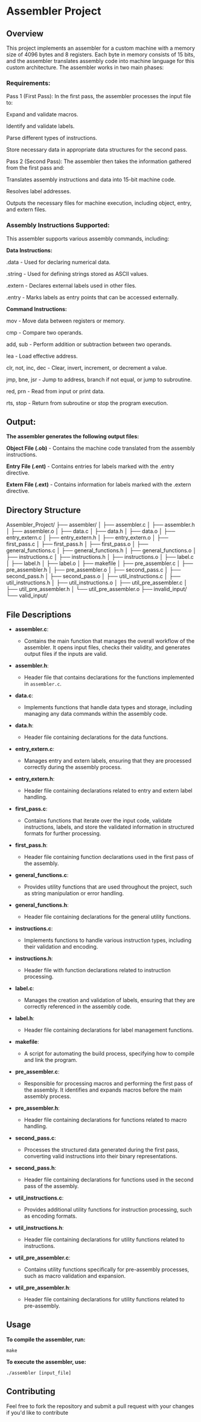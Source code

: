 # Assembler Project

## Overview

This project implements an assembler for a custom machine with a memory size of 4096 bytes and 8 registers. Each byte in memory consists of 15 bits, and the assembler translates assembly code into machine language for this custom architecture. The assembler works in two main phases:
### Requirements:
Pass 1 (First Pass): In the first pass, the assembler processes the input file to:

Expand and validate macros.
        
Identify and validate labels.
        
Parse different types of instructions.
        
Store necessary data in appropriate data structures for the second pass.
        
Pass 2 (Second Pass): The assembler then takes the information gathered from the first pass and:

Translates assembly instructions and data into 15-bit machine code.

Resolves label addresses.
        
Outputs the necessary files for machine execution, including object, entry, and extern files.
        

### Assembly Instructions Supported:

This assembler supports various assembly commands, including:

**Data Instructions:**

.data - Used for declaring numerical data.

.string - Used for defining strings stored as ASCII values.

.extern - Declares external labels used in other files.

.entry - Marks labels as entry points that can be accessed externally.


**Command Instructions:**

mov - Move data between registers or memory.

cmp - Compare two operands.

add, sub - Perform addition or subtraction between two operands.

lea - Load effective address.

clr, not, inc, dec - Clear, invert, increment, or decrement a value.

jmp, bne, jsr - Jump to address, branch if not equal, or jump to subroutine.

red, prn - Read from input or print data.

rts, stop - Return from subroutine or stop the program execution.


## Output:

**The assembler generates the following output files:**

**Object File (.ob)** - Contains the machine code translated from the assembly instructions.

**Entry File (.ent)** - Contains entries for labels marked with the .entry directive.

**Extern File (.ext)** - Contains information for labels marked with the .extern directive.


## Directory Structure
Assembler_Project/ ├── assembler/ │ ├── assembler.c │ ├── assembler.h │ ├── assembler.o │ ├── data.c │ ├── data.h │ ├── data.o │ ├── entry_extern.c │ ├── entry_extern.h │ ├── entry_extern.o │ ├── first_pass.c │ ├── first_pass.h │ ├── first_pass.o │ ├── general_functions.c │ ├── general_functions.h │ ├── general_functions.o │ ├── instructions.c │ ├── instructions.h │ ├── instructions.o │ ├── label.c │ ├── label.h │ ├── label.o │ ├── makefile │ ├── pre_assembler.c │ ├── pre_assembler.h │ ├── pre_assembler.o │ ├── second_pass.c │ ├── second_pass.h │ ├── second_pass.o │ ├── util_instructions.c │ ├── util_instructions.h │ ├── util_instructions.o │ ├── util_pre_assembler.c │ ├── util_pre_assembler.h │ └── util_pre_assembler.o ├── invalid_input/ └── valid_input/

## File Descriptions

- **assembler.c**: 
  - Contains the main function that manages the overall workflow of the assembler. It opens input files, checks their validity, and generates output files if the inputs are valid.

- **assembler.h**: 
  - Header file that contains declarations for the functions implemented in `assembler.c`.

- **data.c**: 
  - Implements functions that handle data types and storage, including managing any data commands within the assembly code.

- **data.h**: 
  - Header file containing declarations for the data functions.

- **entry_extern.c**: 
  - Manages entry and extern labels, ensuring that they are processed correctly during the assembly process.

- **entry_extern.h**: 
  - Header file containing declarations related to entry and extern label handling.

- **first_pass.c**: 
  - Contains functions that iterate over the input code, validate instructions, labels, and store the validated information in structured formats for further processing.

- **first_pass.h**: 
  - Header file containing function declarations used in the first pass of the assembly.

- **general_functions.c**: 
  - Provides utility functions that are used throughout the project, such as string manipulation or error handling.

- **general_functions.h**: 
  - Header file containing declarations for the general utility functions.

- **instructions.c**: 
  - Implements functions to handle various instruction types, including their validation and encoding.

- **instructions.h**: 
  - Header file with function declarations related to instruction processing.

- **label.c**: 
  - Manages the creation and validation of labels, ensuring that they are correctly referenced in the assembly code.

- **label.h**: 
  - Header file containing declarations for label management functions.

- **makefile**: 
  - A script for automating the build process, specifying how to compile and link the program.

- **pre_assembler.c**: 
  - Responsible for processing macros and performing the first pass of the assembly. It identifies and expands macros before the main assembly process.

- **pre_assembler.h**: 
  - Header file containing declarations for functions related to macro handling.

- **second_pass.c**: 
  - Processes the structured data generated during the first pass, converting valid instructions into their binary representations.

- **second_pass.h**: 
  - Header file containing declarations for functions used in the second pass of the assembly.

- **util_instructions.c**: 
  - Provides additional utility functions for instruction processing, such as encoding formats.

- **util_instructions.h**: 
  - Header file containing declarations for utility functions related to instructions.

- **util_pre_assembler.c**: 
  - Contains utility functions specifically for pre-assembly processes, such as macro validation and expansion.

- **util_pre_assembler.h**: 
  - Header file containing declarations for utility functions related to pre-assembly.

## Usage
**To compile the assembler, run:**

    make

**To execute the assembler, use:**

    ./assembler [input_file]

## Contributing

Feel free to fork the repository and submit a pull request with your changes if you'd like to contribute



